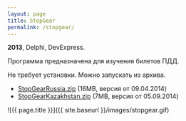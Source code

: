 ```yaml
---
layout: page
title: StopGear
permalink: /stopgear/
---
```


<b>2013</b>, Delphi, DevExpress.

Программа предназначена для изучения билетов ПДД.

Не требует установки. Можно запускать из архива.

* [StopGearRussia.zip](https://docs.google.com/uc?authuser=0&id=0B1nIE1BTDG6zUDhCTFZVVjNDaW8&export=download) (16MB, версия от 09.04.2014)
* [StopGearKazakhstan.zip](https://docs.google.com/uc?authuser=0&id=0B1nIE1BTDG6zTExHbmY2dEFUQlk&export=download) (7MB, версия от 05.09.2014)

![{{ page.title }}]({{ site.baseurl }}/images/stopgear.gif)
